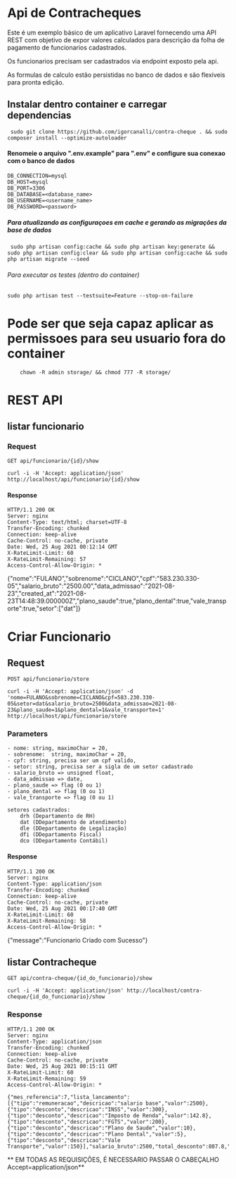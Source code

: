 # Api de Contracheques

Este é um exemplo básico de um aplicativo Laravel fornecendo uma API REST com objetivo de expor valores calculados para descrição da folha de pagamento de funcionarios cadastrados.

Os funcionarios precisam ser cadastrados via endpoint exposto pela api.

As formulas de calculo estão persistidas no banco de dados e são flexiveis para pronta edição. 

## Instalar dentro container e carregar dependencias

     sudo git clone https://github.com/igorcanalli/contra-cheque . && sudo composer install --optimize-autoloader

#### Renomeie o arquivo ".env.example" para ".env" e configure sua conexao com o banco de dados
    DB_CONNECTION=mysql
    DB_HOST=mysql
    DB_PORT=3306
    DB_DATABASE=<database_name>
    DB_USERNAME=<username_name>
    DB_PASSWORD=<password>

##### Para atualizando as configuraçoes em cache e gerando as migrações da base de dados

     sudo php artisan config:cache && sudo php artisan key:generate && sudo php artisan config:clear && sudo php artisan config:cache && sudo php artisan migrate --seed

###### Para executar os testes (dentro do container)

    sudo php artisan test --testsuite=Feature --stop-on-failure

# Pode ser que seja capaz aplicar as permissoes para seu usuario fora do container
        chown -R admin storage/ && chmod 777 -R storage/

# REST API

## listar funcionario

### Request

`GET api/funcionario/{id}/show`

    curl -i -H 'Accept: application/json' http://localhost/api/funcionario/{id}/show

#### Response

    HTTP/1.1 200 OK
    Server: nginx
    Content-Type: text/html; charset=UTF-8
    Transfer-Encoding: chunked
    Connection: keep-alive
    Cache-Control: no-cache, private
    Date: Wed, 25 Aug 2021 00:12:14 GMT
    X-RateLimit-Limit: 60
    X-RateLimit-Remaining: 57
    Access-Control-Allow-Origin: *

{"nome":"FULANO","sobrenome":"CICLANO","cpf":"583.230.330-05","salario_bruto":"2500.00","data_admissao":"2021-08-23","created_at":"2021-08-23T14:48:39.000000Z","plano_saude":true,"plano_dental":true,"vale_transporte":true,"setor":["dat"]}

# Criar Funcionario

## Request

`POST api/funcionario/store`

    curl -i -H 'Accept: application/json' -d 'nome=FULANO&sobrenome=CICLANO&cpf=583.230.330-05&setor=dat&salario_bruto=2500&data_admissao=2021-08-23&plano_saude=1&plano_dental=1&vale_transporte=1' http://localhost/api/funcionario/store

### Parameters

    - nome: string, maximoChar = 20,
    - sobrenome:  string, maximoChar = 20,
    - cpf: string, precisa ser um cpf valido,
    - setor: string, precisa ser a sigla de um setor cadastrado
    - salario_bruto => unsigned float,
    - data_admissao => date,
    - plano_saude => flag (0 ou 1)    
    - plano_dental => flag (0 ou 1)   
    - vale_transporte => flag (0 ou 1) 

    setores cadastrados:
        drh (Departamento de RH)
        dat (DDepartamento de atendimento)
        dle (DDepartamento de Legalização)
        dfi (DDepartamento Fiscal)
        dco (DDepartamento Contábil)

#### Response

    HTTP/1.1 200 OK
    Server: nginx
    Content-Type: application/json
    Transfer-Encoding: chunked
    Connection: keep-alive
    Cache-Control: no-cache, private
    Date: Wed, 25 Aug 2021 00:17:40 GMT
    X-RateLimit-Limit: 60
    X-RateLimit-Remaining: 58
    Access-Control-Allow-Origin: *

   {"message":"Funcionario Criado com Sucesso"}

## listar Contracheque

`GET api/contra-cheque/{id_do_funcionario}/show`

    curl -i -H 'Accept: application/json' http://localhost/contra-cheque/{id_do_funcionario}/show

### Response

    HTTP/1.1 200 OK
    Server: nginx
    Content-Type: application/json
    Transfer-Encoding: chunked
    Connection: keep-alive
    Cache-Control: no-cache, private
    Date: Wed, 25 Aug 2021 00:15:11 GMT
    X-RateLimit-Limit: 60
    X-RateLimit-Remaining: 59
    Access-Control-Allow-Origin: *

    {"mes_referencia":7,"lista_lancamento":[{"tipo":"remuneracao","descricao":"salario base","valor":2500},{"tipo":"desconto","descricao":"INSS","valor":300},{"tipo":"desconto","descricao":"Imposto de Renda","valor":142.8},{"tipo":"desconto","descricao":"FGTS","valor":200},{"tipo":"desconto","descricao":"Plano de Saude","valor":10},{"tipo":"desconto","descricao":"Plano Dental","valor":5},{"tipo":"desconto","descricao":"Vale Transporte","valor":150}],"salario_bruto":2500,"total_desconto":807.8,"salario_liquido":1692.2}

** EM TODAS AS REQUISIÇÕES, É NECESSARIO PASSAR O CABEÇALHO Accept=application/json**